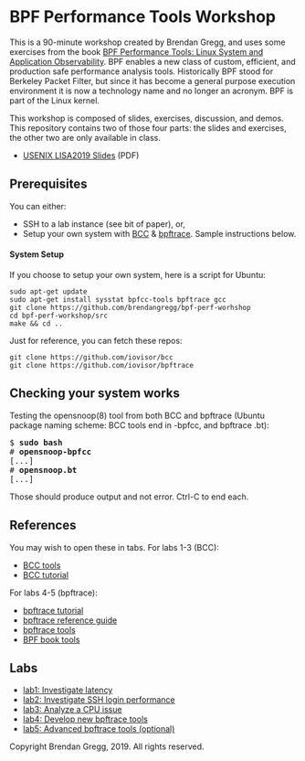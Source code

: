 # BPF Performance Tools Workshop

This is a 90-minute workshop created by Brendan Gregg, and uses some exercises from the book [BPF Performance Tools: Linux System and Application Observability](http://www.brendangregg.com/bpf-performance-tools-book.html). BPF enables a new class of custom, efficient, and production safe performance analysis tools. Historically BPF stood for Berkeley Packet Filter, but since it has become a general purpose execution environment it is now a technology name and no longer an acronym. BPF is part of the Linux kernel.

This workshop is composed of slides, exercises, discussion, and demos. This repository contains two of those four parts: the slides and exercises, the other two are only available in class.

- [USENIX LISA2019 Slides](LISA2019_BPF_Performance_Tools.pdf) (PDF)

## Prerequisites

You can either:

- SSH to a lab instance (see bit of paper), or,
- Setup your own system with [BCC](https://github.com/iovisor/bcc) & [bpftrace](https://github.com/iovisor/bpftrace). Sample instructions below.

#### System Setup

If you choose to setup your own system, here is a script for Ubuntu:

```
sudo apt-get update
sudo apt-get install sysstat bpfcc-tools bpftrace gcc
git clone https://github.com/brendangregg/bpf-perf-worhshop
cd bpf-perf-workshop/src
make && cd ..
```

Just for reference, you can fetch these repos:

```
git clone https://github.com/iovisor/bcc
git clone https://github.com/iovisor/bpftrace
```

## Checking your system works

Testing the opensnoop(8) tool from both BCC and bpftrace (Ubuntu package naming scheme: BCC tools end in -bpfcc, and bpftrace .bt):

<pre>
$ <b>sudo bash</b>
# <b>opensnoop-bpfcc</b>
[...]
# <b>opensnoop.bt</b>
[...]
</pre>

Those should produce output and not error. Ctrl-C to end each.

## References

You may wish to open these in tabs. For labs 1-3 (BCC):

- [BCC tools](https://github.com/iovisor/bcc#tools)
- [BCC tutorial](https://github.com/iovisor/bcc/blob/master/docs/tutorial.md)

For labs 4-5 (bpftrace):

- [bpftrace tutorial](https://github.com/iovisor/bpftrace/blob/master/docs/tutorial_one_liners.md)
- [bpftrace reference guide](https://github.com/iovisor/bpftrace/blob/master/docs/reference_guide.md)
- [bpftrace tools](https://github.com/iovisor/bpftrace#tools)
- [BPF book tools](https://github.com/brendangregg/bpf-perf-tools-book#tools)

## Labs

- [lab1: Investigate latency](lab1.md)
- [lab2: Investigate SSH login performance](lab2.md)
- [lab3: Analyze a CPU issue](lab3.md)
- [lab4: Develop new bpftrace tools](lab4.md)
- [lab5: Advanced bpftrace tools (optional)](lab5.md)

Copyright Brendan Gregg, 2019. All rights reserved.
